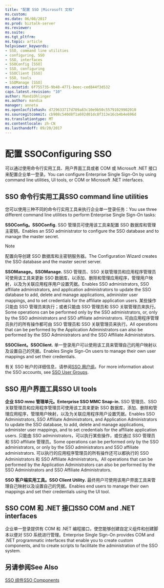 ```yaml
---
title: "配置 SSO |Microsoft 文档"
ms.custom: 
ms.date: 06/08/2017
ms.prod: biztalk-server
ms.reviewer: 
ms.suite: 
ms.tgt_pltfrm: 
ms.topic: article
helpviewer_keywords:
- SSO, command line utilities
- configuring, SSO
- SSO, interfaces
- SSOConfig [SSO]
- SSO, configuring
- SSOClient [SSO]
- SSO, tools
- SSOManage [SSO]
ms.assetid: 6f755735-9b48-4771-beec-ced844f3d532
caps.latest.revision: "10"
author: MandiOhlinger
ms.author: mandia
manager: anneta
ms.openlocfilehash: d729633717d709a83c10e9b50c55791029902010
ms.sourcegitcommit: cb908c540d8f1a692d01dc8f313e16cb4b4e696d
ms.translationtype: MT
ms.contentlocale: zh-CN
ms.lasthandoff: 09/20/2017
---
```

# <a name="configuring-sso"></a><span data-ttu-id="6f171-102">配置 SSO</span><span class="sxs-lookup"><span data-stu-id="6f171-102">Configuring SSO</span></span>
<span data-ttu-id="6f171-103">可以通过使用命令行实用工具、用户界面工具或者 COM 或 Microsoft .NET 接口来配置企业单一登录。</span><span class="sxs-lookup"><span data-stu-id="6f171-103">You can configure Enterprise Single Sign-On by using command line utilities, UI tools, or COM or Microsoft .NET interfaces.</span></span>  
  
## <a name="sso-command-line-utilities"></a><span data-ttu-id="6f171-104">SSO 命令行实用工具</span><span class="sxs-lookup"><span data-stu-id="6f171-104">SSO command line utilities</span></span>  
 <span data-ttu-id="6f171-105">您可以使用三种不同的命令行实用工具来执行企业单一登录任务：</span><span class="sxs-lookup"><span data-stu-id="6f171-105">You use three different command line utilities to perform Enterprise Single Sign-On tasks:</span></span>  
  
 <span data-ttu-id="6f171-106">**SSOConfig。**</span><span class="sxs-lookup"><span data-stu-id="6f171-106">**SSOConfig.**</span></span> <span data-ttu-id="6f171-107">SSO 管理员可使用该工具来配置 SSO 数据库和管理主密钥。</span><span class="sxs-lookup"><span data-stu-id="6f171-107">Enables an SSO administrator to configure the SSO database and to manage the master secret.</span></span>  
  
> [!NOTE]
>  <span data-ttu-id="6f171-108">配置向导创建 SSO 数据库和主密钥服务器。</span><span class="sxs-lookup"><span data-stu-id="6f171-108">The Configuration Wizard creates the SSO database and the master secret server.</span></span>  
  
 <span data-ttu-id="6f171-109">**SSOManage。**</span><span class="sxs-lookup"><span data-stu-id="6f171-109">**SSOManage.**</span></span> <span data-ttu-id="6f171-110">SSO 管理员、SSO 关联管理员和应用程序管理员可使用该工具来更新 SSO 数据库，以添加、删除和管理应用程序，管理用户映射，以及为关联应用程序用户设置凭据。</span><span class="sxs-lookup"><span data-stu-id="6f171-110">Enables SSO administrators, SSO affiliate administrators, and application administrators to update the SSO database to add, delete and manage applications, administer user mappings, and to set credentials for the affiliate application users.</span></span> <span data-ttu-id="6f171-111">某些操作只能由 SSO 管理员来执行；或者只能由 SSO 管理员和 SSO 关联管理员来执行。</span><span class="sxs-lookup"><span data-stu-id="6f171-111">Some operations can be performed only by the SSO administrators, or, only by the SSO administrators and SSO affiliate administrators.</span></span> <span data-ttu-id="6f171-112">可由应用程序管理员执行的所有操作都可由 SSO 管理员和 SSO 关联管理员来执行。</span><span class="sxs-lookup"><span data-stu-id="6f171-112">All operations that can be performed by the Application Administrators can also be performed by the SSO Administrators and the SSO Affiliate Administrators.</span></span>  
  
 <span data-ttu-id="6f171-113">**SSOClient。**</span><span class="sxs-lookup"><span data-stu-id="6f171-113">**SSOClient.**</span></span> <span data-ttu-id="6f171-114">单一登录用户可以使用该工具来管理自己的用户映射以及设置自己的凭据。</span><span class="sxs-lookup"><span data-stu-id="6f171-114">Enables Single Sign-On users to manage their own user mappings and set their credentials.</span></span>  
  
 <span data-ttu-id="6f171-115">有关 SSO 帐户的详细信息，请参阅[SSO 用户组](../core/sso-user-groups.md)。</span><span class="sxs-lookup"><span data-stu-id="6f171-115">For more information about the SSO accounts, see [SSO User Groups](../core/sso-user-groups.md).</span></span>  
  
## <a name="sso-ui-tools"></a><span data-ttu-id="6f171-116">SSO 用户界面工具</span><span class="sxs-lookup"><span data-stu-id="6f171-116">SSO UI tools</span></span>  
 <span data-ttu-id="6f171-117">**企业 SSO mmc 管理单元。**</span><span class="sxs-lookup"><span data-stu-id="6f171-117">**Enterprise SSO MMC Snap-in.**</span></span> <span data-ttu-id="6f171-118">SSO 管理员、SSO 关联管理员和应用程序管理员可使用该工具来更新 SSO 数据库，添加、删除和管理应用程序，管理用户映射，以及为关联应用程序用户设置凭据。</span><span class="sxs-lookup"><span data-stu-id="6f171-118">Enables SSO Administrators, SSO Affiliate Administrators, and Application Administrators to update the SSO database, to add, delete and manage applications, administer user mappings, and to set credentials for the affiliate application users.</span></span> <span data-ttu-id="6f171-119">只能由 SSO administrators，可以执行某些操作，或仅通过 SSO 管理员和 SSO affiliate 管理员。</span><span class="sxs-lookup"><span data-stu-id="6f171-119">Some operations can be performed only by the SSO administrators, or only by the SSO administrators and SSO affiliate administrators.</span></span> <span data-ttu-id="6f171-120">可以执行的应用程序管理员的所有操作还可以都执行的 SSO Administrators 和 SSO Affiliate Administrators。</span><span class="sxs-lookup"><span data-stu-id="6f171-120">All operations that can be performed by the Application Administrators can also be performed by the SSO Administrators and SSO Affiliate Administrators.</span></span>  
  
 <span data-ttu-id="6f171-121">**SSO 客户端实用工具。**</span><span class="sxs-lookup"><span data-stu-id="6f171-121">**SSO Client Utility.**</span></span> <span data-ttu-id="6f171-122">最终用户可使用该用户界面工具来管理自己映射以及设置自己的凭据。</span><span class="sxs-lookup"><span data-stu-id="6f171-122">Enables end users to manage their own mappings and set their credentials using the UI tool.</span></span>  
  
## <a name="sso-com-and-net-interfaces"></a><span data-ttu-id="6f171-123">SSO COM 和 .NET 接口</span><span class="sxs-lookup"><span data-stu-id="6f171-123">SSO COM and .NET interfaces</span></span>  
 <span data-ttu-id="6f171-124">企业单一登录提供有 COM 和 .NET 编程接口，使您能够创建自定义组件和创建脚本以便对 SSO 系统进行管理。</span><span class="sxs-lookup"><span data-stu-id="6f171-124">Enterprise Single Sign-On provides COM and .NET programmatic interfaces that enable you to create custom components, and to create scripts to facilitate the administration of the SSO system.</span></span>  
  
## <a name="see-also"></a><span data-ttu-id="6f171-125">另请参阅</span><span class="sxs-lookup"><span data-stu-id="6f171-125">See Also</span></span>  
 [<span data-ttu-id="6f171-126">SSO 组件</span><span class="sxs-lookup"><span data-stu-id="6f171-126">SSO Components</span></span>](../core/sso-components.md)